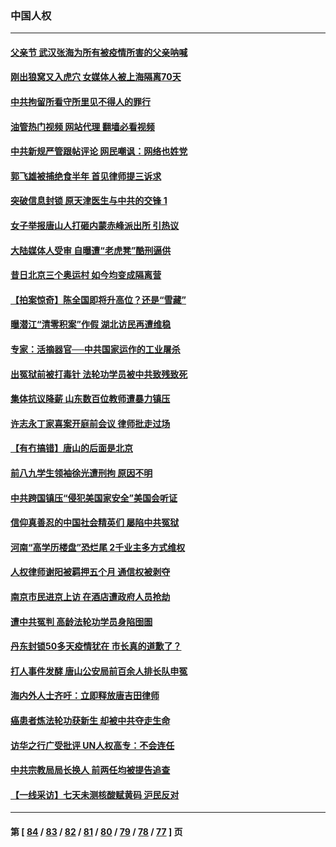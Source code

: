 ### 中国人权
---
#### [父亲节 武汉张海为所有被疫情所害的父亲呐喊](../../pages/ncid278/n13762770.md?06201645) 
#### [刚出狼窝又入虎穴 女媒体人被上海隔离70天](../../pages/ncid278/n13762308.md?06201645) 
#### [中共拘留所看守所里见不得人的罪行](../../pages/ncid278/n13761656.md?06201645) 
#### [油管热门视频 网站代理 翻墙必看视频](http://209.222.30.114:81/youtube.html?06201645)
#### [中共新规严管跟帖评论 网民嘲讽：网络也姓党](../../pages/ncid278/n13762276.md?06201645) 
#### [郭飞雄被捕绝食半年 首见律师提三诉求](../../pages/ncid278/n13762168.md?06201645) 
#### [突破信息封锁 原天津医生与中共的交锋 1](../../pages/ncid278/n13761113.md?06201645) 
#### [女子举报唐山人打砸内蒙赤峰派出所 引热议](../../pages/ncid278/n13762218.md?06201645) 
#### [大陆媒体人受审 自曝遭“老虎凳”酷刑逼供](../../pages/ncid278/n13762083.md?06201645) 
#### [昔日北京三个奥运村 如今均变成隔离营](../../pages/ncid278/n13761862.md?06201645) 
#### [【拍案惊奇】陈全国即将升高位？还是“雪藏”](../../pages/ncid278/n13761845.md?06201645) 
#### [曝潜江“清零积案”作假 湖北访民再遭维稳](../../pages/ncid278/n13761539.md?06201645) 
#### [专家：活摘器官──中共国家运作的工业屠杀](../../pages/ncid278/n13761178.md?06201645) 
#### [出冤狱前被打毒针 法轮功学员被中共致残致死](../../pages/ncid278/n13760892.md?06201645) 
#### [集体抗议降薪 山东数百位教师遭暴力镇压](../../pages/ncid278/n13760919.md?06201645) 
#### [许志永丁家喜案开庭前会议 律师批走过场](../../pages/ncid278/n13760890.md?06201645) 
#### [【有冇搞错】唐山的后面是北京](../../pages/ncid278/n13760394.md?06201645) 
#### [前八九学生领袖徐光遭刑拘 原因不明](../../pages/ncid278/n13760496.md?06201645) 
#### [中共跨国镇压“侵犯美国家安全”美国会听证](../../pages/ncid278/n13760406.md?06201645) 
#### [信仰真善忍的中国社会精英们 屡陷中共冤狱](../../pages/ncid278/n13760120.md?06201645) 
#### [河南“高学历楼盘”恐烂尾 2千业主多方式维权](../../pages/ncid278/n13760221.md?06201645) 
#### [人权律师谢阳被羁押五个月 通信权被剥夺](../../pages/ncid278/n13760220.md?06201645) 
#### [南京市民进京上访 在酒店遭政府人员抢劫](../../pages/ncid278/n13760041.md?06201645) 
#### [遭中共冤判 高龄法轮功学员身陷囹圄](../../pages/ncid278/n13759378.md?06201645) 
#### [丹东封锁50多天疫情犹在 市长真的道歉了？](../../pages/ncid278/n13759552.md?06201645) 
#### [打人事件发酵 唐山公安局前百余人排长队申冤](../../pages/ncid278/n13759336.md?06201645) 
#### [海内外人士齐吁：立即释放唐吉田律师](../../pages/ncid278/n13759126.md?06201645) 
#### [癌患者炼法轮功获新生 却被中共夺走生命](../../pages/ncid278/n13758724.md?06201645) 
#### [访华之行广受批评 UN人权高专：不会连任](../../pages/ncid278/n13758655.md?06201645) 
#### [中共宗教局局长换人 前两任均被提告追查](../../pages/ncid278/n13758592.md?06201645) 
#### [【一线采访】七天未测核酸赋黄码 沪民反对](../../pages/ncid278/n13758088.md?06201645) 

---
#### 第 [ [84](./84.md?06201645) / [83](./83.md?06201645) / [82](./82.md?06201645) / [81](./81.md?06201645) / [80](./80.md?06201645) / [79](./79.md?06201645) / [78](./78.md?06201645) / [77](./77.md?06201645) ] 页
